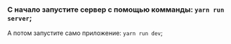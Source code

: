 ### С начало запустите сервер с помощью комманды: `yarn run server`;

А потом запустите само приложение: `yarn run dev`;

